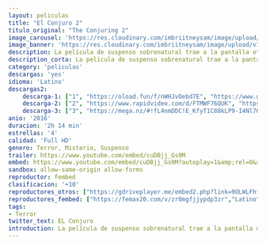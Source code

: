 ```yaml
---
layout: peliculas
title: "El Conjuro 2"
titulo_original: "The Conjuring 2"
image_carousel: 'https://res.cloudinary.com/imbriitneysam/image/upload/v1543967152/conjuro2-poster-min.jpg'
image_banner: 'https://res.cloudinary.com/imbriitneysam/image/upload/v1543967153/conjuro2-banner-min.jpg'
description: La película de suspenso sobrenatural trae a la pantalla otro caso verídico de los archivos de los reconocidos demonólogos Lorraine y Ed Warren. La nominada al Oscar Vera Farmiga y Patrick Wilson regresan para interpretar a los personajes Lorraine y Ed Warren, quienes, en una de sus investigaciones paranormales más aterrorizantes, viajan al norte de Londres para ayudar a una madre soltera que se encuentra criando a cuatro niños en una casa plagada por espíritus malévolos.
description_corta: La película de suspenso sobrenatural trae a la pantalla otro caso verídico de los archivos de los reconocidos demonólogos Lorraine y Ed Warren. La nominada al Oscar Vera Farmiga y Patrick Wilson regresan para interpretar a los  ...
category: 'peliculas'
descargas: 'yes'
idioma: 'Latino'
descargas2:
    descarga-1: ["1", "https://oload.fun/f/nWHJvOebd7E", "https://www.google.com/s2/favicons?domain=openload.co","OpenLoad","https://res.cloudinary.com/imbriitneysam/image/upload/v1541473684/mexico.png", "Latino", "Full HD"]
    descarga-2: ["2", "https://www.rapidvideo.com/d/FTMWF76QUK", "https://www.google.com/s2/favicons?domain=www.rapidvideo.com","RapidVideo","https://res.cloudinary.com/imbriitneysam/image/upload/v1541473684/mexico.png", "Latino", "Full HD"]
    descarga-3: ["3", "https://mega.nz/#!fL4nmDDC!E_KfyT1C88kLP9-I4Nl70pOWum2pVd78Xu3LJ8qRrcQ", "https://www.google.com/s2/favicons?domain=mega.nz","Mega","https://res.cloudinary.com/imbriitneysam/image/upload/v1541473684/mexico.png", "Latino", "Full HD"]
anio: '2016'
duracion: '2h 14 min'
estrellas: '4'
calidad: 'Full HD'
genero: Terror, Misterio, Suspenso
trailer: https://www.youtube.com/embed/cuDBjj_Gs0M
embed: https://www.youtube.com/embed/cuDBjj_Gs0M?autoplay=1&amp;rel=0&amp;hd=1&border=0&wmode=opaque&enablejsapi=1&modestbranding=1&controls=1&showinfo=0
sandbox: allow-same-origin allow-forms
reproductor: fembed
clasificacion: '+10'
reproductores_otros: ["https://gdriveplayer.me/embed2.php?link=9OLWLFhf%252B06LJqciK%252FlcsQp%252FIzsY4DeoUGTCnObZb%252F10DFzjdKLhD50td2Hrsx6MgvRGGFEFyo4UzALeRgGniZnmIzqg4nPFKOwI4MKXe%252B%252Bk9rscU3gT8b3RBvrMZLV7X4TZkvAr1pwhDBoKXH7RLLYxM3DuUjI48gSi0Nb7EFwH600zJ1DXvAl9vw9Ci5TszQT2bYbvIXRjFcdfmqjoZD","Latino","https://gdriveplayer.to/embed2.php?link=p3bN3yzL%252FSrD7M55WwVSQg3BvW8IuHAt%252FmQXZi43ZAOJ%252B%252B7sO7Nu5nlfW%252BLZTZsQpSG5Y%252FTH1qXVdroKvjJwL1wW5XLB9eMMAc4MF%252FSMxRKclbcv3Gjwh24YsQhyvqg6DHIZT2iLVD6cVL3Hw%252FGOFANxioBrlPZmrMx3Z7lbgR1iKExs6WAcXdkTkRZCdZmFQF%252FaJ4Nf7rwk4slwXvXkIr","Latino"]
reproductores_fembed: ["https://femax20.com/v/zr0mgfjjypdp3zr","Latino","https://feurl.com/v/nx8q3a22e-knd4w","Latino","https://feurl.com/v/7rjp4igy-eqedz5","Latino","https://feurl.com/v/1xoqq780xxo","Latino"]
tags:
- Terror
twitter_text: EL Conjuro
introduction: La película de suspenso sobrenatural trae a la pantalla otro caso verídico de los archivos de los reconocidos demonólogos Lorraine y Ed Warren. La nominada al Oscar Vera Farmiga y Patrick Wilson regresan para interpretar a los  ...
---
```



 







